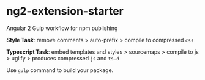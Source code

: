 # ng2-extension-starter

Angular 2 Gulp workflow for npm publishing

**Style Task**: remove comments > auto-prefix > compile to compressed `css`

**Typescript Task**: embed templates and styles > sourcemaps > compile to js > uglify > produces compressed `js` and `ts.d`  

Use `gulp` command to build your package. 
 

